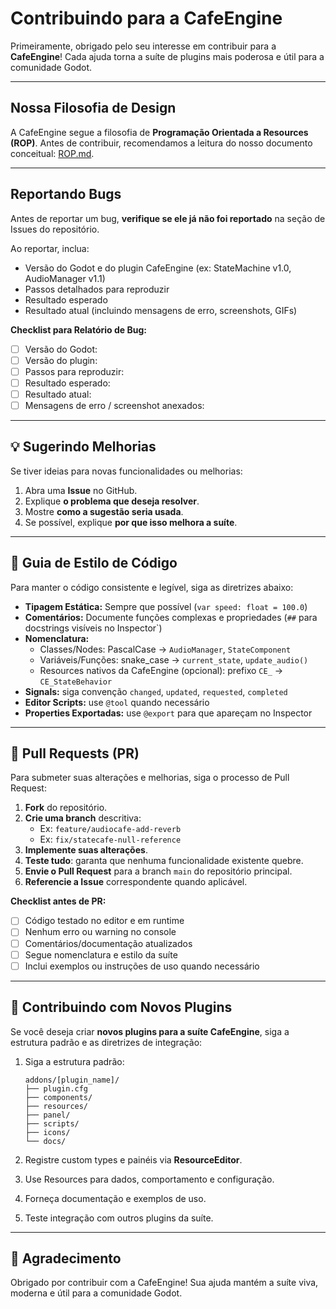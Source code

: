 # Contribuindo para a CafeEngine

Primeiramente, obrigado pelo seu interesse em contribuir para a **CafeEngine**!
Cada ajuda torna a suíte de plugins mais poderosa e útil para a comunidade Godot.

---

## Nossa Filosofia de Design

A CafeEngine segue a filosofia de **Programação Orientada a Resources (ROP)**.
Antes de contribuir, recomendamos a leitura do nosso documento conceitual: [ROP.md](ROP.md).

---

## Reportando Bugs

Antes de reportar um bug, **verifique se ele já não foi reportado** na seção de Issues do repositório.

Ao reportar, inclua:

-   Versão do Godot e do plugin CafeEngine (ex: StateMachine v1.0, AudioManager v1.1)
-   Passos detalhados para reproduzir
-   Resultado esperado
-   Resultado atual (incluindo mensagens de erro, screenshots, GIFs)

**Checklist para Relatório de Bug:**

-   [ ] Versão do Godot:
-   [ ] Versão do plugin:
-   [ ] Passos para reproduzir:
-   [ ] Resultado esperado:
-   [ ] Resultado atual:
-   [ ] Mensagens de erro / screenshot anexados:

---

## 💡 Sugerindo Melhorias

Se tiver ideias para novas funcionalidades ou melhorias:

1.  Abra uma **Issue** no GitHub.
2.  Explique **o problema que deseja resolver**.
3.  Mostre **como a sugestão seria usada**.
4.  Se possível, explique **por que isso melhora a suíte**.

---

## 📝 Guia de Estilo de Código

Para manter o código consistente e legível, siga as diretrizes abaixo:

-   **Tipagem Estática:** Sempre que possível (`var speed: float = 100.0`)
-   **Comentários:** Documente funções complexas e propriedades (`##` para docstrings visíveis no Inspector`)
-   **Nomenclatura:**
    -   Classes/Nodes: PascalCase -> `AudioManager`, `StateComponent`
    -   Variáveis/Funções: snake_case -> `current_state`, `update_audio()`
    -   Resources nativos da CafeEngine (opcional): prefixo `CE_` -> `CE_StateBehavior`
-   **Signals:** siga convenção `changed`, `updated`, `requested`, `completed`
-   **Editor Scripts:** use `@tool` quando necessário
-   **Properties Exportadas:** use `@export` para que apareçam no Inspector

---

## 🔀 Pull Requests (PR)

Para submeter suas alterações e melhorias, siga o processo de Pull Request:

1.  **Fork** do repositório.
2.  **Crie uma branch** descritiva:
    -   Ex: `feature/audiocafe-add-reverb`
    -   Ex: `fix/statecafe-null-reference`
3.  **Implemente suas alterações**.
4.  **Teste tudo**: garanta que nenhuma funcionalidade existente quebre.
5.  **Envie o Pull Request** para a branch `main` do repositório principal.
6.  **Referencie a Issue** correspondente quando aplicável.

**Checklist antes de PR:**

-   [ ] Código testado no editor e em runtime
-   [ ] Nenhum erro ou warning no console
-   [ ] Comentários/documentação atualizados
-   [ ] Segue nomenclatura e estilo da suíte
-   [ ] Inclui exemplos ou instruções de uso quando necessário

---

## 🧩 Contribuindo com Novos Plugins

Se você deseja criar **novos plugins para a suíte CafeEngine**, siga a estrutura padrão e as diretrizes de integração:

1.  Siga a estrutura padrão:

    ```
    addons/[plugin_name]/
    ├── plugin.cfg
    ├── components/
    ├── resources/
    ├── panel/
    ├── scripts/
    ├── icons/
    └── docs/
    ```

2.  Registre custom types e painéis via **ResourceEditor**.
3.  Use Resources para dados, comportamento e configuração.
4.  Forneça documentação e exemplos de uso.
5.  Teste integração com outros plugins da suíte.

---

## 🙏 Agradecimento

Obrigado por contribuir com a CafeEngine!
Sua ajuda mantém a suíte viva, moderna e útil para a comunidade Godot.
